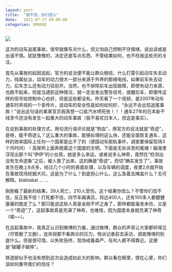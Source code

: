 ```yaml
---
layout: post
title:  "我不信，你们信么"
date:   2011-07-27 09:00:00
categories: SMUDGE
---
```


<img src="http://binnng.coding.io/assets/images/idontbelieve.jpg"/>

这次的动车追尾事故，很早就像写点什么，但又怕自己控制不住情绪，说出话或是出语不慎。犹犹豫豫的，决定还是写点东西，不管结果如何，也不枉我这些天的关注。



首先从事故的起因说起，官方的说法便不能让群众相信，什么打雷引起动车失去动力，纯属扯淡，动车的动力很大一部分来源于外界的那根电线，如果前车失去动力，后车怎么还有动力往前开。当然，也不排除前车出现故障，即使有动力来源，也跑不起来，但是当遇到这种情况，就一定会发出警告信号，提醒后车，即便传这样的信号给控制中心也好，但是这些都没有。昨天看了一个视频，是2007年动车通车时央视的一个宣传片，说动车的安全性是如何如何好，“永远不会出现追尾事故！”说出这句话的某某官员我真想一口盐汽水喷死他！！！通车27年的日本新干线至今还没有发生一起重大的动车事故（我不喜欢日本人，但这是事实）。



在说到事故的处理方式，用句流行语评论就是“狗血”，用官方的说法就是“奇迹”，是呀，能不奇迹么？这么重大的事故，能够处理的这么快，还能全面恢复通车，这样的效率国际上任何一个国家是比不了的（德国动车脱轨事件，调查要保留现场3个月时间）！高架桥上面奔跑着这个国度的文明，下面是无处诉苦的冤魂！脑海里浮现出那个叫“伊伊”的小女孩，她是多么幸运，或者说多么神奇，竟然在“检测出没有生命迹象”之后，被人救了出来，这的确是“奇迹”，而切“确实发生了”。事故发生在晚上8点多，经过几个小时的表面处理，以及车辆的调度，夜里2点就开始在事故现场挖掘大坑，这是为了什么？到底担心什么，这么急着去掩盖什么？无可解释。blablabal ... ...



刚刚看了最新的结果，39人死亡，210人受伤。这个结果你信么？不管你们信不信，反正我不信！打死都不信，四节车厢满员，将近400人，还有100多人都健健康康的跑走了么？那只能说这些人真是金刚不坏之身了，那样都能毫发未伤，又是一个“奇迹”了，这起事故真是充满了神奇，也难怪，因为国度本身就充满了神奇（嘘~~）。



在这起事故中，我真正认识到微博的力量，通过微博，群众的声音让大家都听得见（尽管删了又删），连央视都不看舆论的压力，特派记者前去采访，调查掩埋的到底什么。但是很可惜，以失败告终，现场戒备森严，任何人都不得靠近。这便是“破罐子破摔”。



铁道部似乎也没有想到这次会造成如此大的影响，群众看在眼里，恨在心里，你们该如何重夺我们的信任？